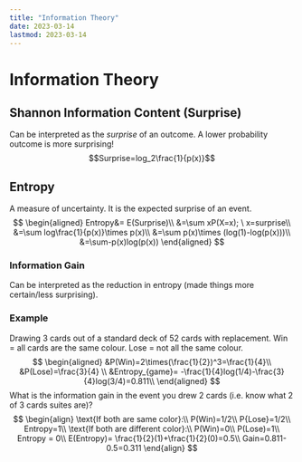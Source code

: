 ```yaml
---
title: "Information Theory"
date: 2023-03-14
lastmod: 2023-03-14
---
```

# Information Theory
## Shannon Information Content (Surprise)
Can be interpreted as the *surprise* of an outcome. A lower probability outcome is more surprising!
$$Surprise=log_2\frac{1}{p(x)}$$
## Entropy
A measure of uncertainty. It is the expected surprise of an event.
$$
\begin{aligned}
Entropy&= E(Surprise)\\
&=\sum xP(X=x); \ x=surprise\\
&=\sum log\frac{1}{p(x)}\times p(x)\\
&=\sum p(x)\times (log(1)-log(p(x)))\\
&=\sum-p(x)log(p(x))
\end{aligned}
$$

### Information Gain
Can be interpreted as the reduction in entropy (made things more certain/less surprising).
### Example
Drawing 3 cards out of a standard deck of 52 cards with replacement. Win = all cards are the same colour. Lose = not all the same colour.
$$
\begin{aligned}
&P(Win)=2\times(\frac{1}{2})^3=\frac{1}{4}\\
&P(Lose)=\frac{3}{4} \\
&Entropy_{game}= -\frac{1}{4}log(1/4)-\frac{3}{4}log(3/4)=0.811\\
\end{aligned}
$$
What is the information gain in the event you drew 2 cards (i.e. know what 2 of 3 cards suites are)?
$$
\begin{align}
\text{If both are same color}:\\
P(Win)=1/2\\
P{Lose}=1/2\\
Entropy=1\\
\text{If both are different color}:\\
P(Win)=0\\
P(Lose)=1\\
Entropy = 0\\
E(Entropy)= \frac{1}{2}(1)+\frac{1}{2}(0)=0.5\\
Gain=0.811-0.5=0.311
\end{align}
$$
